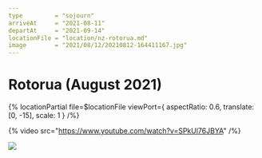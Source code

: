 ```yaml
---
type         = "sojourn"
arriveAt     = "2021-08-11"
departAt     = "2021-09-14"
locationFile = "location/nz-rotorua.md"
image        = "2021/08/12/20210812-164411167.jpg"
---
```


# Rotorua (August 2021)

{% locationPartial file=$locationFile viewPort={ aspectRatio: 0.6, translate: [0, -15], scale: 1 } /%}

{% video src="https://www.youtube.com/watch?v=SPkUl76JBYA" /%}

![](2021/08/12/20210812-164411167.jpg)

